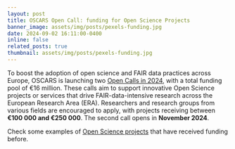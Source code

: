 ```yaml
---
layout: post
title: OSCARS Open Call: funding for Open Science Projects
banner_image: assets/img/posts/pexels-funding.jpg
date: 2024-09-02 16:11:00-0400
inline: false
related_posts: true
thumbnail: assets/img/posts/pexels-funding.jpg
---
```


To boost the adoption of open science and FAIR data practices across Europe, OSCARS is launching two [Open Calls in 2024](https://oscars-project.eu/open-calls), with a total funding pool of €16 million. These calls aim to support innovative Open Science projects or services that drive FAIR-data-intensive research across the European Research Area (ERA). Researchers and research groups from various fields are encouraged to apply, with projects receiving between **€100 000 and €250 000**. The second call opens in **November 2024**.

Check some examples of [Open Science projects](https://oscars-project.eu/open-science-projects) that have received funding before. 
